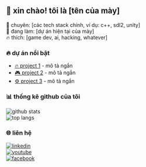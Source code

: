 ## 👋 xin chào! tôi là [tên của mày]  
🎯 chuyên: [các tech stack chính, ví dụ: c++, sdl2, unity]  
🚀 đang làm: [dự án hiện tại của mày]  
🔥 thích: [game dev, ai, hacking, whatever]  

### 🔥 dự án nổi bật  
- [🔥 project 1](link) - mô tả ngắn  
- [🎮 project 2](link) - mô tả ngắn  
- [⚙️ project 3](link) - mô tả ngắn  

### 📊 thống kê github của tôi  
![github stats](https://github-readme-stats.vercel.app/api?username=datdo13099&show_icons=true&theme=radical)  
![top langs](https://github-readme-stats.vercel.app/api/top-langs/?username=datdo13099&layout=compact&theme=radical)  

### 🌐 liên hệ  
[![linkedin](https://img.shields.io/badge/LinkedIn-Profile-blue?logo=linkedin)](link)  
[![youtube](https://img.shields.io/badge/YouTube-Channel-red?logo=youtube)](link)  
[![facebook](https://img.shields.io/badge/Facebook-Profile-blue?logo=facebook)](link)  
